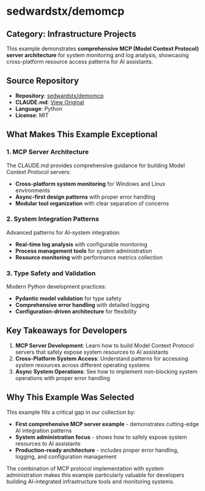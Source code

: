 # sedwardstx/demomcp

## Category: Infrastructure Projects

This example demonstrates **comprehensive MCP (Model Context Protocol) server architecture** for system monitoring and log analysis, showcasing cross-platform resource access patterns for AI assistants.

## Source Repository
- **Repository**: [sedwardstx/demomcp](https://github.com/sedwardstx/demomcp)
- **CLAUDE.md**: [View Original](https://github.com/sedwardstx/demomcp/blob/main/CLAUDE.md)
- **Language**: Python
- **License**: MIT

## What Makes This Example Exceptional

### 1. MCP Server Architecture
The CLAUDE.md provides comprehensive guidance for building Model Context Protocol servers:
- **Cross-platform system monitoring** for Windows and Linux environments
- **Async-first design patterns** with proper error handling
- **Modular tool organization** with clear separation of concerns

### 2. System Integration Patterns
Advanced patterns for AI-system integration:
- **Real-time log analysis** with configurable monitoring
- **Process management tools** for system administration
- **Resource monitoring** with performance metrics collection

### 3. Type Safety and Validation
Modern Python development practices:
- **Pydantic model validation** for type safety
- **Comprehensive error handling** with detailed logging
- **Configuration-driven architecture** for flexibility

## Key Takeaways for Developers

1. **MCP Server Development**: Learn how to build Model Context Protocol servers that safely expose system resources to AI assistants
2. **Cross-Platform System Access**: Understand patterns for accessing system resources across different operating systems
3. **Async System Operations**: See how to implement non-blocking system operations with proper error handling

## Why This Example Was Selected

This example fills a critical gap in our collection by:
- **First comprehensive MCP server example** - demonstrates cutting-edge AI integration patterns
- **System administration focus** - shows how to safely expose system resources to AI assistants
- **Production-ready architecture** - includes proper error handling, logging, and configuration management

The combination of MCP protocol implementation with system administration makes this example particularly valuable for developers building AI-integrated infrastructure tools and monitoring systems.
